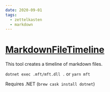 ```yaml
---
date: 2020-09-01
tags:
  - zettelkasten
  - markdown
---
```


# [MarkdownFileTimeline](https://github.com/Programming-with-Ease/MarkdownFileTimeline)

This tool creates a timeline of markdown files.

`dotnet exec .mft/mft.dll .` or `yarn mft`

Requires .NET (`brew cask install dotnet`)
